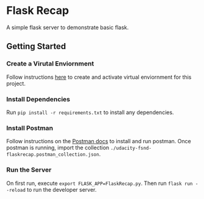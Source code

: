 # Flask Recap

A simple flask server to demonstrate basic flask.

## Getting Started  

### Create a Virutal Enviornment

Follow instructions [here](https://packaging.python.org/guides/installing-using-pip-and-virtual-environments/) to create and activate virtual enviornment for this project.

### Install Dependencies

Run `pip install -r requirements.txt` to install any dependencies.

### Install Postman

Follow instructions on the [Postman docs](https://www.getpostman.com/) to install and run postman. Once postman is running, import the collection `./udacity-fsnd-flaskrecap.postman_collection.json`.

### Run the Server

On first run, execute `export FLASK_APP=FlaskRecap.py`. Then run `flask run --reload` to run the developer server.
